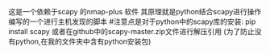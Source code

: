 这是一个依赖于scapy 的nmap-plus 软件
其原理就是python结合scapy进行操作编写的一个进行主机发现的脚本
#注意点是对于python中的scapy库的安装:
pip install scapy
或者在github中的scapy-master.zip文件进行解压引用
(为了防止没有python,在我的文件夹中含有python安装包)
